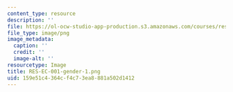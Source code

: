 ```yaml
---
content_type: resource
description: ''
file: https://ol-ocw-studio-app-production.s3.amazonaws.com/courses/res-ec-001-exploring-fairness-in-machine-learning-for-international-development-spring-2020/159e51c4364cf4c73ea8881a502d1412_RES-EC-001-gender-1.png
file_type: image/png
image_metadata:
  caption: ''
  credit: ''
  image-alt: ''
resourcetype: Image
title: RES-EC-001-gender-1.png
uid: 159e51c4-364c-f4c7-3ea8-881a502d1412
---
```


